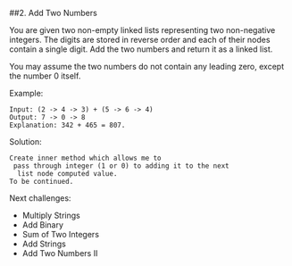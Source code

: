 ##2. Add Two Numbers

You are given two non-empty linked lists representing two non-negative integers. The digits are stored in reverse order and each of their nodes contain a single digit. Add the two numbers and return it as a linked list.

You may assume the two numbers do not contain any leading zero, except the number 0 itself.

Example:

    Input: (2 -> 4 -> 3) + (5 -> 6 -> 4)
    Output: 7 -> 0 -> 8
    Explanation: 342 + 465 = 807.
    
Solution:
    
    Create inner method which allows me to
     pass through integer (1 or 0) to adding it to the next
      list node computed value.
    To be continued.
    
Next challenges:
 - Multiply Strings
 - Add Binary
 - Sum of Two Integers
 - Add Strings
 - Add Two Numbers II